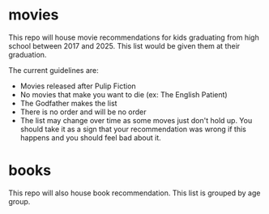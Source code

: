 # movies

This repo will house movie recommendations for kids graduating from high school between 2017 and 2025. This list would be given them at their graduation.

The current guidelines are:
* Movies released after Pulip Fiction
* No movies that make you want to die (ex: The English Patient)
* The Godfather makes the list
* There is no order and will be no order
* The list may change over time as some moves just don't hold up. You should take it as a sign that your recommendation was wrong if this happens and you should feel bad about it.

# books
This repo will also house book recommendation. This list is grouped by age group.
